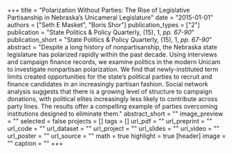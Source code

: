+++
title = "Polarization Without Parties: The Rise of Legislative Partisanship in Nebraska’s Unicameral Legislature"
date = "2015-01-01"
authors = ["Seth E Masket", "Boris Shor"]
publication_types = ["2"]
publication = "State Politics \& Policy Quarterly, (15), 1, _pp. 67-90_"
publication_short = "State Politics \& Policy Quarterly, (15), 1, _pp. 67-90_"
abstract = "Despite a long history of nonpartisanship, the Nebraska state legislature has polarized rapidly within the past decade. Using interviews and campaign finance records, we examine politics in the modern Unicam to investigate nonpartisan polarization. We find that newly-instituted term limits created opportunities for the state’s political parties to recruit and finance candidates in an increasingly partisan fashion. Social network analysis suggests that there is a growing level of structure to campaign donations, with political elites increasingly less likely to contribute across party lines. The results offer a compelling example of parties overcoming institutions designed to eliminate them."
abstract_short = ""
image_preview = ""
selected = false
projects = []
tags = []
url_pdf = ""
url_preprint = ""
url_code = ""
url_dataset = ""
url_project = ""
url_slides = ""
url_video = ""
url_poster = ""
url_source = ""
math = true
highlight = true
[header]
image = ""
caption = ""
+++
